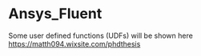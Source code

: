 # Ansys_Fluent
Some user defined functions (UDFs) will be shown here  https://matth094.wixsite.com/phdthesis
